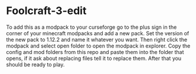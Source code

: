 # Foolcraft-3-edit
To add this as a modpack to your curseforge go to the plus sign in the corner of your minecraft modpacks and add a new pack.
Set the version of the new pack to 1.12.2 and name it whatever you want.
Then right click the modpack and select open folder to open the modpack in explorer. 
Copy the config and mod folders from this repo and paste them into the folder that opens, if it ask about replacing files tell it to replace them.
After that you should be ready to play.
